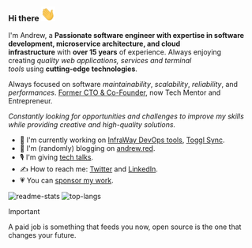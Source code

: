 ### Hi there <img src="https://github.com/maZahaca/maZahaca/blob/main/assets/Hi.gif" width="29px" height="29px">

I'm Andrew, a **Passionate software engineer with expertise in software development, microservice architecture, and cloud infrastructure** with **over 15 years** of experience.
Always enjoying creating *quality web applications, services and terminal tools* using **cutting-edge technologies**.

Always focused on software *maintainability*, *scalability*, *reliability*, and *performances*. [Former CTO & Co-Founder](https://juicyscore.com/en/),
now Tech Mentor and Entrepreneur.

*Constantly looking for opportunities and challenges to improve my skills while providing creative and high-quality solutions.*

- 🔭 I'm currently working on [InfraWay DevOps tools](https://github.com/infraway), [Toggl Sync](https://github.com/timemate/toggl-sync).
- 📓 I'm (randomly) blogging on [andrew.red](https://andrew.red).
- 🎙 I'm giving [tech talks](https://andrew.red/pages/talks). <!-- - 📫 Sign up to the [Weekly Newsletter](https://www.getrevue.co/profile/mazahaco?via=twitter-profile-webview). -->
- ✍️ How to reach me: [Twitter](https://twitter.com/AndrewRedUK) and [LinkedIn](https://www.linkedin.com/in/andrewred/).
- 💗 You can [sponsor my work](https://github.com/sponsors/maZahaca).

![readme-stats](https://github-readme-stats.vercel.app/api?username=mazahaca&include_all_commits=true&show_icons=true)
![top-langs](https://github-readme-stats.vercel.app/api/top-langs/?username=mazahaca&layout=compact&langs_count=6&hide=css,html,ruby)

> [!IMPORTANT]  
> A paid job is something that feeds you now, open source is the one that changes your future.

<!---
![counter](https://ennwsr206tw332w.m.pipedream.net)
-->

